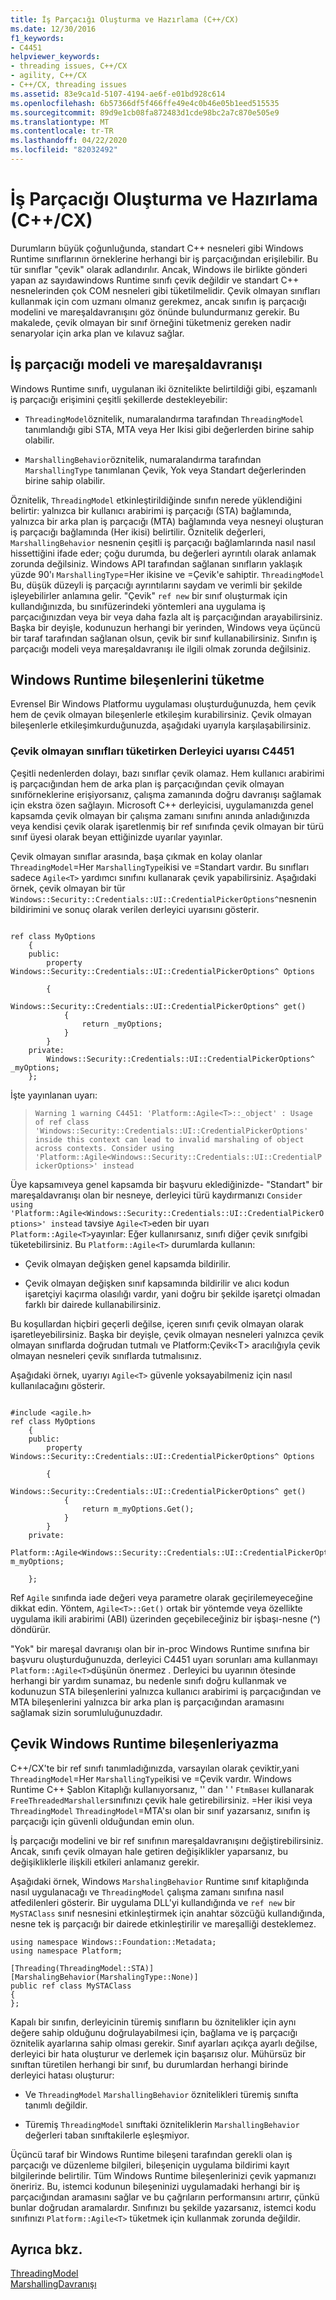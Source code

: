 ```yaml
---
title: İş Parçacığı Oluşturma ve Hazırlama (C++/CX)
ms.date: 12/30/2016
f1_keywords:
- C4451
helpviewer_keywords:
- threading issues, C++/CX
- agility, C++/CX
- C++/CX, threading issues
ms.assetid: 83e9ca1d-5107-4194-ae6f-e01bd928c614
ms.openlocfilehash: 6b57366df5f466ffe49e4c0b46e05b1eed515535
ms.sourcegitcommit: 89d9e1cb08fa872483d1cde98bc2a7c870e505e9
ms.translationtype: MT
ms.contentlocale: tr-TR
ms.lasthandoff: 04/22/2020
ms.locfileid: "82032492"
---
```

# <a name="threading-and-marshaling-ccx"></a>İş Parçacığı Oluşturma ve Hazırlama (C++/CX)

Durumların büyük çoğunluğunda, standart C++ nesneleri gibi Windows Runtime sınıflarının örneklerine herhangi bir iş parçacığından erişilebilir. Bu tür sınıflar "çevik" olarak adlandırılır. Ancak, Windows ile birlikte gönderi yapan az sayıdawindows Runtime sınıfı çevik değildir ve standart C++ nesnelerinden çok COM nesneleri gibi tüketilmelidir. Çevik olmayan sınıfları kullanmak için com uzmanı olmanız gerekmez, ancak sınıfın iş parçacığı modelini ve mareşaldavranışını göz önünde bulundurmanız gerekir. Bu makalede, çevik olmayan bir sınıf örneğini tüketmeniz gereken nadir senaryolar için arka plan ve kılavuz sağlar.

## <a name="threading-model-and-marshaling-behavior"></a>İş parçacığı modeli ve mareşaldavranışı

Windows Runtime sınıfı, uygulanan iki öznitelikte belirtildiği gibi, eşzamanlı iş parçacığı erişimini çeşitli şekillerde destekleyebilir:

- `ThreadingModel`öznitelik, numaralandırma tarafından `ThreadingModel` tanımlandığı gibi STA, MTA veya Her Ikisi gibi değerlerden birine sahip olabilir.

- `MarshallingBehavior`öznitelik, numaralandırma tarafından `MarshallingType` tanımlanan Çevik, Yok veya Standart değerlerinden birine sahip olabilir.

Öznitelik, `ThreadingModel` etkinleştirildiğinde sınıfın nerede yüklendiğini belirtir: yalnızca bir kullanıcı arabirimi iş parçacığı (STA) bağlamında, yalnızca bir arka plan iş parçacığı (MTA) bağlamında veya nesneyi oluşturan iş parçacığı bağlamında (Her ikisi) belirtilir. Öznitelik değerleri, `MarshallingBehavior` nesnenin çeşitli iş parçacığı bağlamlarında nasıl nasıl hissettiğini ifade eder; çoğu durumda, bu değerleri ayrıntılı olarak anlamak zorunda değilsiniz.  Windows API tarafından sağlanan sınıfların yaklaşık yüzde 90'ı `MarshallingType`=Her ikisine ve =Çevik'e sahiptir. `ThreadingModel` Bu, düşük düzeyli iş parçacığı ayrıntılarını saydam ve verimli bir şekilde işleyebilirler anlamına gelir.   "Çevik" `ref new` bir sınıf oluşturmak için kullandığınızda, bu sınıfüzerindeki yöntemleri ana uygulama iş parçacığınızdan veya bir veya daha fazla alt iş parçacığından arayabilirsiniz.  Başka bir deyişle, kodunuzun herhangi bir yerinden, Windows veya üçüncü bir taraf tarafından sağlanan olsun, çevik bir sınıf kullanabilirsiniz. Sınıfın iş parçacığı modeli veya mareşaldavranışı ile ilgili olmak zorunda değilsiniz.

## <a name="consuming-windows-runtime-components"></a>Windows Runtime bileşenlerini tüketme

Evrensel Bir Windows Platformu uygulaması oluşturduğunuzda, hem çevik hem de çevik olmayan bileşenlerle etkileşim kurabilirsiniz. Çevik olmayan bileşenlerle etkileşimkurduğunuzda, aşağıdaki uyarıyla karşılaşabilirsiniz.

### <a name="compiler-warning-c4451-when-consuming-non-agile-classes"></a>Çevik olmayan sınıfları tüketirken Derleyici uyarısı C4451

Çeşitli nedenlerden dolayı, bazı sınıflar çevik olamaz. Hem kullanıcı arabirimi iş parçacığından hem de arka plan iş parçacığından çevik olmayan sınıförneklerine erişiyorsanız, çalışma zamanında doğru davranışı sağlamak için ekstra özen sağlayın. Microsoft C++ derleyicisi, uygulamanızda genel kapsamda çevik olmayan bir çalışma zamanı sınıfını anında anladığınızda veya kendisi çevik olarak işaretlenmiş bir ref sınıfında çevik olmayan bir türü sınıf üyesi olarak beyan ettiğinizde uyarılar yayınlar.

Çevik olmayan sınıflar arasında, başa çıkmak en kolay olanlar `ThreadingModel`=Her `MarshallingType`ikisi ve =Standart vardır.  Bu sınıfları sadece `Agile<T>` yardımcı sınıfını kullanarak çevik yapabilirsiniz.   Aşağıdaki örnek, çevik olmayan bir tür `Windows::Security::Credentials::UI::CredentialPickerOptions^`nesnenin bildirimini ve sonuç olarak verilen derleyici uyarısını gösterir.

```

ref class MyOptions
    {
    public:
        property Windows::Security::Credentials::UI::CredentialPickerOptions^ Options

        {
            Windows::Security::Credentials::UI::CredentialPickerOptions^ get()
            {
                return _myOptions;
            }
        }
    private:
        Windows::Security::Credentials::UI::CredentialPickerOptions^ _myOptions;
    };
```

İşte yayınlanan uyarı:

> `Warning 1 warning C4451: 'Platform::Agile<T>::_object' : Usage of ref class 'Windows::Security::Credentials::UI::CredentialPickerOptions' inside this context can lead to invalid marshaling of object across contexts. Consider using 'Platform::Agile<Windows::Security::Credentials::UI::CredentialPickerOptions>' instead`

Üye kapsamıveya genel kapsamda bir başvuru eklediğinizde- "Standart" bir mareşaldavranışı olan bir nesneye, derleyici türü kaydırmanızı `Consider using 'Platform::Agile<Windows::Security::Credentials::UI::CredentialPickerOptions>' instead` tavsiye `Agile<T>`eden bir uyarı `Platform::Agile<T>`yayınlar: Eğer kullanırsanız, sınıfı diğer çevik sınıfgibi tüketebilirsiniz. Bu `Platform::Agile<T>` durumlarda kullanın:

- Çevik olmayan değişken genel kapsamda bildirilir.

- Çevik olmayan değişken sınıf kapsamında bildirilir ve alıcı kodun işaretçiyi kaçırma olasılığı vardır, yani doğru bir şekilde işaretçi olmadan farklı bir dairede kullanabilirsiniz.

Bu koşullardan hiçbiri geçerli değilse, içeren sınıfı çevik olmayan olarak işaretleyebilirsiniz. Başka bir deyişle, çevik olmayan nesneleri yalnızca çevik olmayan sınıflarda doğrudan tutmalı ve Platform:Çevik\<T> aracılığıyla çevik olmayan nesneleri çevik sınıflarda tutmalısınız.

Aşağıdaki örnek, uyarıyı `Agile<T>` güvenle yoksayabilmeniz için nasıl kullanılacağını gösterir.

```

#include <agile.h>
ref class MyOptions
    {
    public:
        property Windows::Security::Credentials::UI::CredentialPickerOptions^ Options

        {
            Windows::Security::Credentials::UI::CredentialPickerOptions^ get()
            {
                return m_myOptions.Get();
            }
        }
    private:
        Platform::Agile<Windows::Security::Credentials::UI::CredentialPickerOptions^> m_myOptions;

    };
```

Ref `Agile` sınıfında iade değeri veya parametre olarak geçirilemeyeceğine dikkat edin. Yöntem, `Agile<T>::Get()` ortak bir yöntemde veya özellikte uygulama ikili arabirimi (ABI) üzerinden geçebileceğiniz bir işbaşı-nesne (^) döndürür.

"Yok" bir mareşal davranışı olan bir in-proc Windows Runtime sınıfına bir başvuru oluşturduğunuzda, derleyici C4451 uyarı sorunları ama kullanmayı `Platform::Agile<T>`düşünün önermez .  Derleyici bu uyarının ötesinde herhangi bir yardım sunamaz, bu nedenle sınıfı doğru kullanmak ve kodunuzun STA bileşenlerini yalnızca kullanıcı arabirimi iş parçacığından ve MTA bileşenlerini yalnızca bir arka plan iş parçacığından aramasını sağlamak sizin sorumluluğunuzdadır.

## <a name="authoring-agile-windows-runtime-components"></a>Çevik Windows Runtime bileşenleriyazma

C++/CX'te bir ref sınıfı tanımladığınızda, varsayılan olarak çeviktir,yani `ThreadingModel`=Her `MarshallingType`ikisi ve =Çevik vardır.  Windows Runtime C++ Şablon Kitaplığı kullanıyorsanız, '' dan ' ' `FtmBase`ı kullanarak `FreeThreadedMarshaller`sınıfınızı çevik hale getirebilirsiniz.  =Her ikisi veya `ThreadingModel` `ThreadingModel`=MTA'sı olan bir sınıf yazarsanız, sınıfın iş parçacığı için güvenli olduğundan emin olun.

İş parçacığı modelini ve bir ref sınıfının mareşaldavranışını değiştirebilirsiniz. Ancak, sınıfı çevik olmayan hale getiren değişiklikler yaparsanız, bu değişikliklerle ilişkili etkileri anlamanız gerekir.

Aşağıdaki örnek, Windows `MarshalingBehavior` Runtime sınıf kitaplığında nasıl uygulanacağı ve `ThreadingModel` çalışma zamanı sınıfına nasıl atfedilenleri gösterir. Bir uygulama DLL'yi kullandığında ve `ref new` bir `MySTAClass` sınıf nesnesini etkinleştirmek için anahtar sözcüğü kullandığında, nesne tek iş parçacığı bir dairede etkinleştirilir ve mareşalliği desteklemez.

```
using namespace Windows::Foundation::Metadata;
using namespace Platform;

[Threading(ThreadingModel::STA)]
[MarshalingBehavior(MarshalingType::None)]
public ref class MySTAClass
{
};
```

Kapalı bir sınıfın, derleyicinin türemiş sınıfların bu öznitelikler için aynı değere sahip olduğunu doğrulayabilmesi için, bağlama ve iş parçacığı öznitelik ayarlarına sahip olması gerekir. Sınıf ayarları açıkça ayarlı değilse, derleyici bir hata oluşturur ve derlemek için başarısız olur. Mühürsüz bir sınıftan türetilen herhangi bir sınıf, bu durumlardan herhangi birinde derleyici hatası oluşturur:

- Ve `ThreadingModel` `MarshallingBehavior` öznitelikleri türemiş sınıfta tanımlı değildir.

- Türemiş `ThreadingModel` sınıftaki özniteliklerin `MarshallingBehavior` değerleri taban sınıftakilerle eşleşmiyor.

Üçüncü taraf bir Windows Runtime bileşeni tarafından gerekli olan iş parçacığı ve düzenleme bilgileri, bileşeniçin uygulama bildirimi kayıt bilgilerinde belirtilir. Tüm Windows Runtime bileşenlerinizi çevik yapmanızı öneririz. Bu, istemci kodunun bileşeninizi uygulamadaki herhangi bir iş parçacığından aramasını sağlar ve bu çağrıların performansını artırır, çünkü bunlar doğrudan aramalardır. Sınıfınızı bu şekilde yazarsanız, istemci kodu sınıfınızı `Platform::Agile<T>` tüketmek için kullanmak zorunda değildir.

## <a name="see-also"></a>Ayrıca bkz.

[ThreadingModel](/uwp/api/windows.foundation.metadata.threadingmodel)<br/>
[MarshallingDavranışı](/uwp/api/windows.foundation.metadata.marshalingbehaviorattribute)
